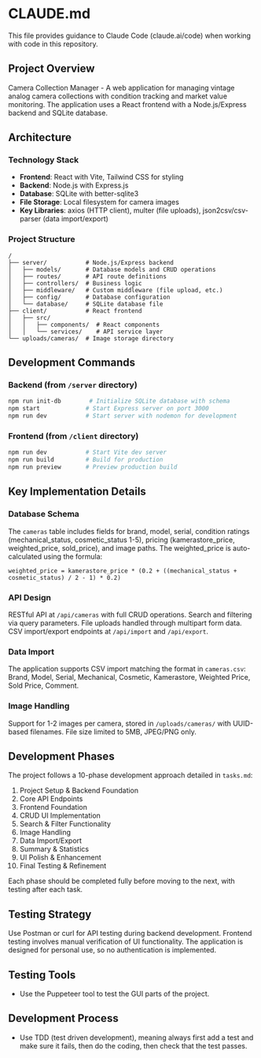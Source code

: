 # CLAUDE.md

This file provides guidance to Claude Code (claude.ai/code) when working with code in this repository.

## Project Overview

Camera Collection Manager - A web application for managing vintage analog camera collections with condition tracking and market value monitoring. The application uses a React frontend with a Node.js/Express backend and SQLite database.

## Architecture

### Technology Stack
- **Frontend**: React with Vite, Tailwind CSS for styling
- **Backend**: Node.js with Express.js
- **Database**: SQLite with better-sqlite3
- **File Storage**: Local filesystem for camera images
- **Key Libraries**: axios (HTTP client), multer (file uploads), json2csv/csv-parser (data import/export)

### Project Structure
```
/
├── server/           # Node.js/Express backend
│   ├── models/       # Database models and CRUD operations
│   ├── routes/       # API route definitions
│   ├── controllers/  # Business logic
│   ├── middleware/   # Custom middleware (file upload, etc.)
│   ├── config/       # Database configuration
│   └── database/     # SQLite database file
├── client/           # React frontend
│   ├── src/
│   │   ├── components/  # React components
│   │   └── services/    # API service layer
└── uploads/cameras/  # Image storage directory
```

## Development Commands

### Backend (from `/server` directory)
```bash
npm run init-db        # Initialize SQLite database with schema
npm start             # Start Express server on port 3000
npm run dev           # Start server with nodemon for development
```

### Frontend (from `/client` directory)
```bash
npm run dev           # Start Vite dev server
npm run build         # Build for production
npm run preview       # Preview production build
```

## Key Implementation Details

### Database Schema
The `cameras` table includes fields for brand, model, serial, condition ratings (mechanical_status, cosmetic_status 1-5), pricing (kamerastore_price, weighted_price, sold_price), and image paths. The weighted_price is auto-calculated using the formula:
```
weighted_price = kamerastore_price * (0.2 + ((mechanical_status + cosmetic_status) / 2 - 1) * 0.2)
```

### API Design
RESTful API at `/api/cameras` with full CRUD operations. Search and filtering via query parameters. File uploads handled through multipart form data. CSV import/export endpoints at `/api/import` and `/api/export`.

### Data Import
The application supports CSV import matching the format in `cameras.csv`: Brand, Model, Serial, Mechanical, Cosmetic, Kamerastore, Weighted Price, Sold Price, Comment.

### Image Handling
Support for 1-2 images per camera, stored in `/uploads/cameras/` with UUID-based filenames. File size limited to 5MB, JPEG/PNG only.

## Development Phases

The project follows a 10-phase development approach detailed in `tasks.md`:
1. Project Setup & Backend Foundation
2. Core API Endpoints
3. Frontend Foundation
4. CRUD UI Implementation
5. Search & Filter Functionality
6. Image Handling
7. Data Import/Export
8. Summary & Statistics
9. UI Polish & Enhancement
10. Final Testing & Refinement

Each phase should be completed fully before moving to the next, with testing after each task.

## Testing Strategy

Use Postman or curl for API testing during backend development. Frontend testing involves manual verification of UI functionality. The application is designed for personal use, so no authentication is implemented.

## Testing Tools

- Use the Puppeteer tool to test the GUI parts of the project.

## Development Process
- Use TDD (test driven development), meaning always first add a test and make sure it fails, then do the coding, then check that the test passes.